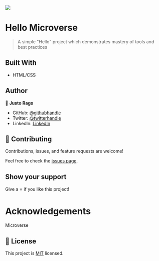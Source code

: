 ![](https://img.shields.io/badge/Microverse-blueviolet)

# Hello Microverse

> A simple "Hello" project which demonstrates mastery of tools and best practices


## Built With

- HTML/CSS

## Author

👤 **Justo Rago**

- GitHub: [@githubhandle](https://github.com/asdt560)
- Twitter: [@twitterhandle](https://twitter.com/JustoRago)
- LinkedIn: [LinkedIn]( www.linkedin.com/in/justo-rago-0714b5208)


## 🤝 Contributing

Contributions, issues, and feature requests are welcome!

Feel free to check the [issues page](../../issues/).

## Show your support

Give a ⭐️ if you like this project!

# Acknowledgements

Microverse

## 📝 License

This project is [MIT](./LICENSE) licensed.

